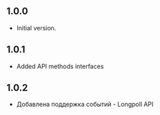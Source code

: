 ## 1.0.0

- Initial version.

## 1.0.1

- Added API methods interfaces

## 1.0.2

- Добавлена поддержка событий - Longpoll API
